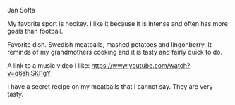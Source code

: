 Jan Softa

My favorite sport is hockey. I like it because it is intense and often has more goals than football.

Favorite dish. Swedish meatballs, mashed potatoes and lingonberry. It reminds of my grandmothers cooking and it is tasty and fairly quick to do.

A link to a music video I like: https://www.youtube.com/watch?v=q6shlSKl1gY

I have a secret recipe on my meatballs that I cannot say. They are very tasty.
